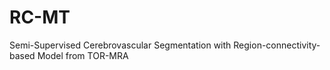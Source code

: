 # RC-MT
Semi-Supervised Cerebrovascular Segmentation with Region-connectivity-based Model from TOR-MRA
